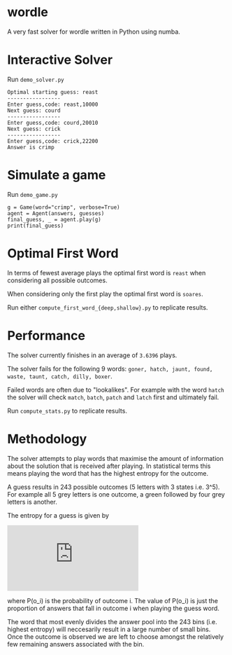# wordle

A very fast solver for wordle written in Python using numba.

# Interactive Solver

Run `demo_solver.py`

    Optimal starting guess: reast
    -----------------
    Enter guess,code: reast,10000
    Next guess: courd
    -----------------
    Enter guess,code: courd,20010
    Next guess: crick
    -----------------
    Enter guess,code: crick,22200
    Answer is crimp

# Simulate a game

Run `demo_game.py`

    g = Game(word="crimp", verbose=True)
    agent = Agent(answers, guesses)
    final_guess, _ = agent.play(g)
    print(final_guess)

# Optimal First Word

In terms of fewest average plays the optimal first word is `reast` when
considering all possible outcomes.

When considering only the first play the optimal first word is `soares`.

Run either `compute_first_word_{deep,shallow}.py` to replicate results.

# Performance

The solver currently finishes in an average of `3.6396` plays.

The solver fails for the following 9 words: `goner, hatch, jaunt, found, waste, taunt, catch, dilly, boxer`.

Failed words are often due to "lookalikes". For example with the word `hatch` the solver will check `match`, `batch`, `patch` and `latch` first and ultimately fail.

Run `compute_stats.py` to replicate results.

# Methodology

The solver attempts to play words that maximise the amount of information about the solution that is received after playing.
In statistical terms this means playing the word that has the highest entropy for the outcome.

A guess results in 243 possible outcomes (5 letters with 3 states i.e. 3^5). For example all 5 grey letters is one outcome, a green followed by four grey letters is another.

The entropy for a guess is given by 

![equation](http://www.sciweavers.org/tex2img.php?eq=-%20%5Csum_%7Bi%3D1%7D%5E%7B243%7D%20P%28o_i%29%20%5Clog%7BP%28o_i%29%7D&bc=White&fc=Black&im=jpg&fs=12&ff=arev&edit=0)

where P(o_i) is the probability of outcome i. The value of P(o_i) is just the proportion
of answers that fall in outcome i when playing the guess word.

The word that most evenly divides the answer pool into the 243 bins (i.e. highest entropy) will neccesarily result in a large number of small bins. Once the outcome is observed we are left to choose amongst the relatively few remaining answers associated with the bin.

